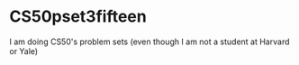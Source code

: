 # CS50pset3fifteen
I am doing CS50's problem sets (even though I am not a student at Harvard or Yale)
